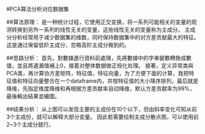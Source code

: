 #PCA算法分析对应数据集

##算法原理：
是一种统计过程，它使用正交变换，将一系列可能相关的变量的观测转换到另外一系列的线性无关的变量，这些线性无关的变量称为主成分。
主成分分析经常用于减少数据集的维数，同时保持数据集中的对方差贡献最大的特征。这是通过保留低阶主成分，忽略高阶主成分做到的。


##思路分析：
首先，對數據進行資料前處理，先將數據中的字串變數轉換成數值，並且將遺漏值補上0，接着对整体数据做正规化处理。
接著，定义异常类與PCA类，再计算协方差矩阵，特征值，特征向量，为了方便下面的计算，我把特征值和特征向量整合在一个dataframe内，并按特征值的大小降序排列，最后就是降维，先指定维度降维和再根据方差贡献率自动降维，默认方差贡献率为99%，最後輸出結果並繪圖。

##结果分析：
从上图可以发现主要的主成份在10个以下，但由斜率变化可知从前3个主成份，就可以解释大部分变量。
	因此若需要绘制主成分散点图，可以使用前2~3个主成分就行。
